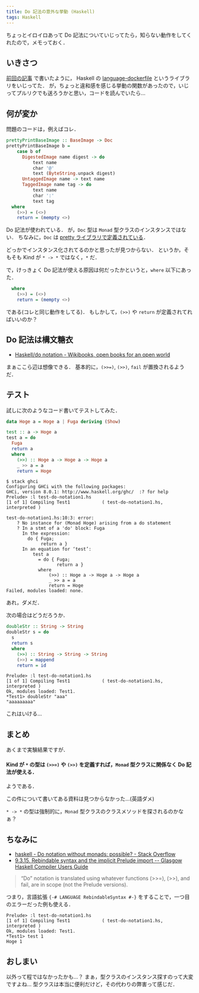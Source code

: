 ```yaml
---
title: Do 記法の意外な挙動 (Haskell)
tags: Haskell
---
```


ちょっとイロイロあって Do 記法についていじってたら，知らない動作をしてくれたので，メモっておく．

## いきさつ

[前回の記事](/posts/2017-04-02-want-to-make-docker-merge.html) で書いたように， Haskell の [language-dockerfile](https://hackage.haskell.org/package/language-dockerfile-0.3.5.0) というライブラリをいじってた．
が，ちょっと違和感を感じる挙動の関数があったので，いじってプルリクでも送ろうかと思い，コードを読んでいたら...

## 何が変か

問題のコードは，例えばコレ．

```haskell
prettyPrintBaseImage :: BaseImage -> Doc
prettyPrintBaseImage b =
    case b of
      DigestedImage name digest -> do
          text name
          char '@'
          text (ByteString.unpack digest)
      UntaggedImage name -> text name
      TaggedImage name tag -> do
          text name
          char ':'
          text tag
  where
    (>>) = (<>)
    return = (mempty <>)
```

Do 記法が使われている．
が，`Doc` 型は `Monad` 型クラスのインスタンスではない．
ちなみに，`Doc` は [pretty ライブラリで定義されている](https://hackage.haskell.org/package/pretty-1.1.3.3/docs/Text-PrettyPrint.html#t:Doc)．

どっかでインスタンス化されてるのかと思ったが見つからない．
というか，そもそも Kind が `* -> *` ではなく，`*` だ．

で，けっきょく Do 記法が使える原因は何だったかというと，`where` 以下にあった．

```haskell
  where
    (>>) = (<>)
    return = (mempty <>)
```

である(コレと同じ動作をしてる)．
もしかして，`(>>)` や `return` が定義されてればいいのか？

## Do 記法は構文糖衣

- [Haskell/do notation - Wikibooks, open books for an open world](https://en.wikibooks.org/wiki/Haskell/do_notation)

まぁここら辺は想像できる．
基本的に，`(>>=)`, `(>>)`, `fail` が置換されるようだ．

## テスト

試しに次のようなコード書いてテストしてみた．

```haskell
data Hoge a = Hoge a | Fuga deriving (Show)

test :: a -> Hoge a
test a = do
  Fuga
  return a
  where
    (>>) :: Hoge a -> Hoge a -> Hoge a
    _ >> a = a
    return = Hoge
```

```
$ stack ghci
Configuring GHCi with the following packages:
GHCi, version 8.0.1: http://www.haskell.org/ghc/  :? for help
Prelude> :l test-do-notation1.hs
[1 of 1] Compiling Test1            ( test-do-notation1.hs, interpreted )

test-do-notation1.hs:10:3: error:
    ? No instance for (Monad Hoge) arising from a do statement
    ? In a stmt of a 'do' block: Fuga
      In the expression:
        do { Fuga;
             return a }
      In an equation for ‘test’:
          test a
            = do { Fuga;
                   return a }
            where
                (>>) :: Hoge a -> Hoge a -> Hoge a
                _ >> a = a
                return = Hoge
Failed, modules loaded: none.
```

あれ，ダメだ．

次の場合はどうだろうか．

```haskell
doubleStr :: String -> String
doubleStr s = do
  s
  return s
  where
    (>>) :: String -> String -> String
    (>>) = mappend
    return = id
```

```
Prelude> :l test-do-notation1.hs
[1 of 1] Compiling Test1            ( test-do-notation1.hs, interpreted )
Ok, modules loaded: Test1.
*Test1> doubleStr "aaa"
"aaaaaaaaa"
```

これはいける...

## まとめ

あくまで実験結果ですが．

#### Kind が `*` の型は `(>>=)` や `(>>)` を定義すれば，`Monad` 型クラスに関係なく Do 記法が使える．

ようである．

この件について書いてある資料は見つからなかった...(英語ダメ)

`* -> *` の型は強制的に，`Monad` 型クラスのクラスメソッドを探されるのかなぁ？

## ちなみに

- [haskell - Do notation without monads: possible? - Stack Overflow](http://stackoverflow.com/questions/6433703/do-notation-without-monads-possible)
- [9.3.15. Rebindable syntax and the implicit Prelude import -- Glasgow Haskell Compiler <release> Users Guide](https://downloads.haskell.org/~ghc/latest/docs/html/users_guide/glasgow_exts.html#rebindable-syntax-and-the-implicit-prelude-import)

>“Do” notation is translated using whatever functions (>>=), (>>), and fail, are in scope (not the Prelude versions).

つまり，言語拡張 `{-# LANGUAGE RebindableSyntax #-}` をすることで，一つ目のエラーだった例も使える．

```
Prelude> :l test-do-notation1.hs
[1 of 1] Compiling Test1            ( test-do-notation1.hs, interpreted )
Ok, modules loaded: Test1.
*Test1> test 1
Hoge 1
```

## おしまい

以外って程ではなかったかも...？
まぁ，型クラスのインスタンス探すのって大変ですよね...
型クラスは本当に便利だけど，その代わりの弊害って感じだ．
